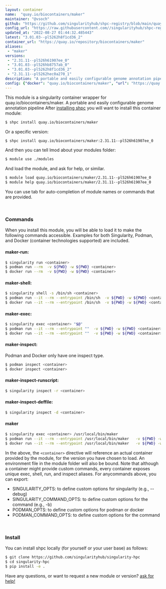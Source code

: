 ```yaml
---
layout: container
name:  "quay.io/biocontainers/maker"
maintainer: "@vsoch"
github: "https://github.com/singularityhub/shpc-registry/blob/main/quay.io/biocontainers/maker/container.yaml"
config_url: "https://raw.githubusercontent.com//singularityhub/shpc-registry/main/quay.io/biocontainers/maker/container.yaml"
updated_at: "2022-08-27 01:44:32.485443"
latest: "3.01.03--pl5262h8f1cd36_2"
container_url: "https://quay.io/repository/biocontainers/maker"
aliases:
 - "maker"
versions:
 - "2.31.11--pl526h61907ee_0"
 - "3.01.03--pl526hb8757ab_0"
 - "3.01.03--pl5262h8f1cd36_2"
 - "2.31.11--pl5262hec0a270_1"
description: "A portable and easily configurable genome annotation pipeline"
config: {"docker": "quay.io/biocontainers/maker", "url": "https://quay.io/repository/biocontainers/maker", "maintainer": "@sarahbeecroft", "description": "A portable and easily configurable genome annotation pipeline", "latest": {"3.01.03--pl5262h8f1cd36_2": "sha256:6d9024749b96d7873fb095e64412e73978170ef180467107e96a8d5b445f99e3"}, "tags": {"2.31.11--pl526h61907ee_0": "sha256:b9bd2979ddc5f74effd67c03d56a7f4f2640b36e242c54e2337ade9c5b6dca98", "3.01.03--pl526hb8757ab_0": "sha256:89d7a781ab33be10bfc001675b644c52e616ccf75805ab2a7f694681c5c98ebb", "3.01.03--pl5262h8f1cd36_2": "sha256:6d9024749b96d7873fb095e64412e73978170ef180467107e96a8d5b445f99e3", "2.31.11--pl5262hec0a270_1": "sha256:284cd94bd1aa733082aa673a8fd892e76453b87d210d5f410c02ea611b364ef0"}, "aliases": {"maker": "/usr/local/bin/maker"}}
---
```


This module is a singularity container wrapper for quay.io/biocontainers/maker.
A portable and easily configurable genome annotation pipeline
After [installing shpc](#install) you will want to install this container module:


```bash
$ shpc install quay.io/biocontainers/maker
```

Or a specific version:

```bash
$ shpc install quay.io/biocontainers/maker:2.31.11--pl526h61907ee_0
```

And then you can tell lmod about your modules folder:

```bash
$ module use ./modules
```

And load the module, and ask for help, or similar.

```bash
$ module load quay.io/biocontainers/maker/2.31.11--pl526h61907ee_0
$ module help quay.io/biocontainers/maker/2.31.11--pl526h61907ee_0
```

You can use tab for auto-completion of module names or commands that are provided.

<br>

### Commands

When you install this module, you will be able to load it to make the following commands accessible.
Examples for both Singularity, Podman, and Docker (container technologies supported) are included.

#### maker-run:

```bash
$ singularity run <container>
$ podman run --rm  -v ${PWD} -w ${PWD} <container>
$ docker run --rm  -v ${PWD} -w ${PWD} <container>
```

#### maker-shell:

```bash
$ singularity shell -s /bin/sh <container>
$ podman run --it --rm --entrypoint /bin/sh  -v ${PWD} -w ${PWD} <container>
$ docker run --it --rm --entrypoint /bin/sh  -v ${PWD} -w ${PWD} <container>
```

#### maker-exec:

```bash
$ singularity exec <container> "$@"
$ podman run --it --rm --entrypoint ""  -v ${PWD} -w ${PWD} <container> "$@"
$ docker run --it --rm --entrypoint ""  -v ${PWD} -w ${PWD} <container> "$@"
```

#### maker-inspect:

Podman and Docker only have one inspect type.

```bash
$ podman inspect <container>
$ docker inspect <container>
```

#### maker-inspect-runscript:

```bash
$ singularity inspect -r <container>
```

#### maker-inspect-deffile:

```bash
$ singularity inspect -d <container>
```


#### maker
       
```bash
$ singularity exec <container> /usr/local/bin/maker
$ podman run --it --rm --entrypoint /usr/local/bin/maker   -v ${PWD} -w ${PWD} <container> -c " $@"
$ docker run --it --rm --entrypoint /usr/local/bin/maker   -v ${PWD} -w ${PWD} <container> -c " $@"
```



In the above, the `<container>` directive will reference an actual container provided
by the module, for the version you have chosen to load. An environment file in the
module folder will also be bound. Note that although a container
might provide custom commands, every container exposes unique exec, shell, run, and
inspect aliases. For anycommands above, you can export:

 - SINGULARITY_OPTS: to define custom options for singularity (e.g., --debug)
 - SINGULARITY_COMMAND_OPTS: to define custom options for the command (e.g., -b)
 - PODMAN_OPTS: to define custom options for podman or docker
 - PODMAN_COMMAND_OPTS: to define custom options for the command

<br>
  
### Install

You can install shpc locally (for yourself or your user base) as follows:

```bash
$ git clone https://github.com/singularityhub/singularity-hpc
$ cd singularity-hpc
$ pip install -e .
```

Have any questions, or want to request a new module or version? [ask for help!](https://github.com/singularityhub/singularity-hpc/issues)
